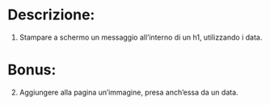 # Descrizione:
1. Stampare a schermo un messaggio all’interno di un h1, utilizzando i data.

# Bonus:
2. Aggiungere alla pagina un’immagine, presa anch’essa da un data.